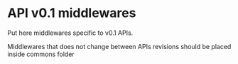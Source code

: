 # API v0.1 middlewares

Put here middlewares specific to v0.1 APIs.

Middlewares that does not change between APIs
revisions should be placed inside commons folder